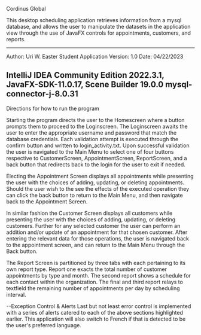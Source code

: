 
Cordinus Global

This desktop scheduling application retrieves information from a mysql database, and allows the user to manipulate the datasets in the application view through the use of JavaFX controls for appointments, customers, and reports.

-----------------------------------------
Author: Uri W. Easter
Student Application Version: 1.0
Date: 04/22/2023

IntelliJ IDEA Community Edition 2022.3.1, 
JavaFX-SDK-11.0.17,
Scene Builder 19.0.0
mysql-connector-j-8.0.31
------------------------------------------

Directions for how to run the program

Starting the program directs the user to the Homescreen where a button prompts them to proceed to the Loginscreen.
The Loginscreen awaits the user to enter the appropriate username and password that match the database credentials.
Each validation attempt is executed through the confirm button and written to login_activity.txt. Upon successful
validation the user is navigated to the Main Menu to select one of four buttons respective to CustomerScreen,
AppointmentScreen, ReportScreen, and a back button that redirects back to the login for the user to exit if needed.

Electing the Appointment Screen displays all appointments while presenting the user with the choices of adding,
updating, or deleting appointments. Should the user wish to the see the effects of the executed operation
they can click the back button to return to the Main Menu, and then navigate back to the Appointment Screen.

In similar fashion the Customer Screen displays all customers while presenting the user with the choices of adding,
updating, or deleting customers. Further for any selected customer the user can perform an addition and/or update
of an appointment for that chosen customer. After entering the relevant data for those operations, the user is 
navigated back to the appointment screen, and can return to the Main Menu through the Back button.


The Report Screen is partitioned by three tabs with each pertaining to its own report type.
Report one exacts the total number of customer appointments by type and month. The second
report shows a schedule for each contact within the organization. The final and third report
relays to textfield the remaining number of appointments per day by scheduling interval.

--Exception Control & Alerts
Last but not least error control is implemented with a series of alerts catered to each of the
above sections highlighted earlier. This application will also switch to French if that is detected
to be the user's preferred language.



